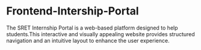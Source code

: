 # Frontend-Intership-Portal
The SRET Internship Portal is a web-based platform designed to help students.This interactive and visually appealing website provides structured navigation and an intuitive layout to enhance the user experience.
